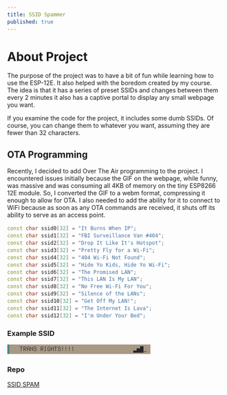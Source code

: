 ```yaml
---
title: SSID Spammer
published: true
---
```


# About Project

The purpose of the project was to have a bit of fun while learning how to use the ESP-12E. It also helped with the boredom created by my course. The idea is that it has a series of preset SSIDs and changes between them every 2 minutes it also has a captive portal to display any small webpage you want.

If you examine the code for the project, it includes some dumb SSIDs. Of course, you can change them to whatever you want, assuming they are fewer than 32 characters.

## OTA Programming

Recently, I decided to add Over The Air programming to the project. I encountered issues initially because the GIF on the webpage, while funny, was massive and was consuming all 4KB of memory on the tiny ESP8266 12E module. So, I converted the GIF to a webm format, compressing it enough to allow for OTA. I also needed to add the ability for it to connect to WiFi because as soon as any OTA commands are received, it shuts off its ability to serve as an access point.

```cpp
const char ssid0[32] = "It Burns When IP";
const char ssid1[32] = "FBI Surveillance Van #404";
const char ssid2[32] = "Drop It Like It's Hotspot";
const char ssid3[32] = "Pretty Fly for a Wi-Fi";
const char ssid4[32] = "404 Wi-Fi Not Found";
const char ssid5[32] = "Hide Yo Kids, Hide Yo Wi-Fi";
const char ssid6[32] = "The Promised LAN";
const char ssid7[32] = "This LAN Is My LAN";
const char ssid8[32] = "No Free Wi-Fi For You";
const char ssid9[32] = "Silence of the LANs";
const char ssid10[32] = "Get Off My LAN!";
const char ssid11[32] = "The Internet Is Lava";
const char ssid12[32] = "I'm Under Your Bed";
```

### Example SSID

![TRANS RIGHTS!!!!](assets/2023-10-19_13-01.png)

### Repo

[SSID SPAM](https://github.com/Nicroxio/SSID_Spam)
